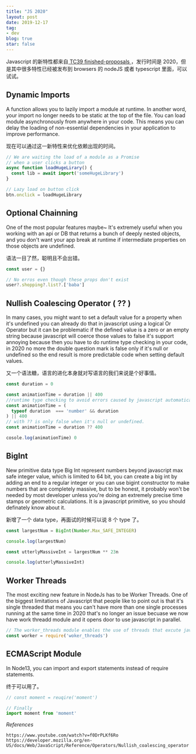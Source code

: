```yaml
---
title: "JS 2020"
layout: post
date: 2019-12-17
tag:
- dev
blog: true
star: false
---
```


<span class="fl">J</span>avascript 的新特性都来自[ TC39 finished-proposals ]( https://github.com/tc39/proposals/blob/master/finished-proposals.md )，发行时间是 2020，但是其中很多特性已经被发布到 browsers 的 nodeJS 或者 typescript 里面，可以试试。

## Dynamic Imports

<div class="message">
  A function allows you to lazily import a module at runtime. In another word, your import no longer needs to be static at the top of the file. You can load module asynchronously from anywhere in your code. This means you can delay the loading of non-essential dependencies in your application to improve performance.
</div>

现在可以通过这一新特性来优化依赖出现的时间。

```javascript
// We are waiting the load of a module as a Promise
// when a user clicks a button
async function loadHugeLirary() {
  const lib = await import('someHugeLibrary')
}

// Lazy load on button click
btn.onclick = loadHugeLibrary

```
## Optional Chainning

<div class="message">
  One of the most popular features maybe~ It's extremely useful when you working with an api or DB that returns a bunch of deeply nested objects, and you don't want your app break at runtime if intermediate properties on those objects are undefined.
</div>

语法一目了然，聪明且不会出错。

```javascript
const user = {}

// No erros even though these props don't exist
user?.shopping?.list?.['baba']
```

## Nullish Coalescing Operator ( ?? )

<div class="message">
  In many cases, you might want to set a default value for a property when it's undefined you can already do that in javascript using a logical Or Operator but it can be problematic if the defined value is a zero or an empty string because javascript will coerce those values to false it's support annoying because then you have to do runtime type checking in your code, in 2020 no more the double question mark is false only if it's null or undefined so the end result is more predictable code when setting default values.
</div>

又一个语法糖，语言的进化本身就对写语言的我们来说是个好事情。

```javascript
const duration = 0

const animationTime = duration || 400
//runtime type checking to avoid errors caused by javascript automatically coerce.
const animationTime = (
  typeof duration  === 'number' && duration
) || 400
// with ?? is only false when it's null or undefined.
const animationTime = duration ?? 400

cosole.log(animationTime) 0
```

## BigInt
<div class="message">
New primitive data type Big Int represent numbers beyond javascript max safe integer value, which is limited to 64 bit, you can create a big int by adding an end to a regular integer or you can use bigint constructor to make numbers that are completely massive, but to be honest, it probably won't be needed by most developer unless you're doing an extremely precise time stamps or geometric calculations. It is a javascript primitive, so you should definately know about it.
</div>

新增了一个 data type，再面试的时候可以说 8 个 type 了。

```javascript
const largestNum = BigInt(Number.Max_SAFE_INTEGER)

console.log(largestNum)

const utterlyMassiveInt = largestNum ** 23n

console.log(utterlyMassiveInt)
```

## Worker Threads
<div class="message">
The most exciting new feature in NodeJs has to be Worker Threads. One of the biggest limitations of Javascript that people like to point out is that it's single threaded that means you can't have more than one single processes running at the same time in 2020 that's no longer an issue becuase we now have work threadd module and it opens door to use javascript in parallel.
</div>

```javascript
// The worker_threads module enables the use of threads that excute javascript in parallel.
const worker = require('woker_threads')
```

## ECMAScript Module

<div class="message">
In Node13, you can import and export statements instead of require statements.
</div>

终于可以用了。

```javascript
// const moment = reuqire('moment')

// Finally
import moment from 'moment'
```
*References*
```
https://www.youtube.com/watch?v=f0DrPLKf6Ro
https://developer.mozilla.org/en-US/docs/Web/JavaScript/Reference/Operators/Nullish_coalescing_operator
```